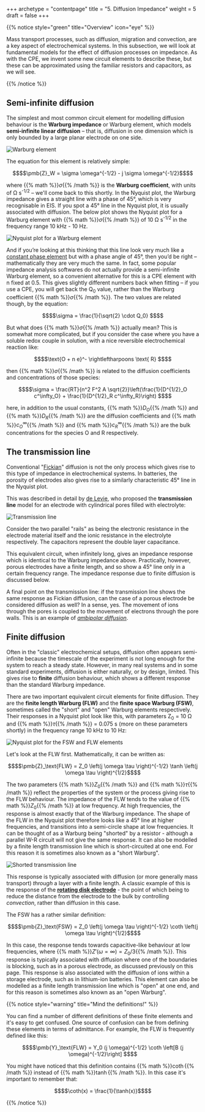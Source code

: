 +++
archetype = "contentpage"
title = "5. Diffusion Impedance"
weight = 5
draft = false
+++

{{% notice style="green" title="Overview" icon="eye" %}}

Mass transport processes, such as diffusion, migration and convection, are a key aspect of electrochemical systems. In this subsection, we will look at fundamental models for the effect of diffusion processes on impedance. As with the CPE, we invent some new circuit elements to describe these, but these can be approximated using the familiar resistors and capacitors, as we will see.

{{% /notice %}}

## Semi-infinite diffusion

The simplest and most common circuit element for modelling diffusion behaviour is the **Warburg impedance** or Warburg element, which models **semi-infinite linear diffusion** – that is, diffusion in one dimension which is only bounded by a large planar electrode on one side.

![Warburg element](/images/experimental-electrochemistry/eis/ec-w.svg?height=40px)

The equation for this element is relatively simple:

```math
$$\pmb{Z}_W = \sigma \omega^{-1/2} - j \sigma \omega^{-1/2}$$
```

where {{% math %}}$\sigma${{% /math %}} is the **Warburg coefficient**, with units of Ω s<sup>-1/2</sup> – we'll come back to this shortly. In the Nyquist plot, the Warburg impedance gives a straight line with a phase of 45°, which is very recognisable in EIS. If you spot a 45° line in the Nyquist plot, it is usually associated with diffusion. The below plot shows the Nyquist plot for a Warburg element with {{% math %}}$\sigma${{% /math %}} of 10 Ω s<sup>-1/2</sup> in the frequency range 10 kHz - 10 Hz.

![Nyquist plot for a Warburg element](/images/experimental-electrochemistry/eis/nyquist-w.png?width=450px "Nyquist plot for a Warburg")

And if you’re looking at this thinking that this line look very much like a [constant phase element](/science/eis/constant-phase-element) but with a phase angle of 45°, then you’d be right – mathematically they are very much the same. In fact, some popular impedance analysis softwares do not actually provide a semi-infinite Warburg element, so a convenient alternative for this is a CPE element with n fixed at 0.5. This gives slightly different numbers back when fitting – if you use a CPE, you will get back the Q<sub>0</sub> value, rather than the Warburg coefficient {{% math %}}$\sigma${{% /math %}}. The two values are related though, by the equation:

```math
$$\sigma = \frac{1}{\sqrt{2} \cdot Q_0} $$
```

But what does {{% math %}}$\sigma${{% /math %}} actually mean? This is somewhat more complicated, but if you consider the case where you have a soluble redox couple in solution, with a nice reversible electrochemical reaction like:

```math
$$\text{O + n e}^- \rightleftharpoons \text{ R} $$
```

then {{% math %}}$\sigma${{% /math %}} is related to the diffusion coefficients and concentrations of those species:

```math
$$\sigma = \frac{RT}{n^2 F^2 A \sqrt{2}}\left(\frac{1}{D^{1/2}_O c^\infty_O} + \frac{1}{D^{1/2}_R c^\infty_R}\right) $$
```

here, in addition to the usual constants, {{% math %}}$D_O${{% /math %}} and {{% math %}}$D_R${{% /math %}} are the diffusion coefficients and {{% math %}}$c^\infty_O${{% /math %}} and {{% math %}}$c^\infty_R${{% /math %}} are the bulk concentrations for the species O and R respectively.

## The transmission line

Conventional "[Fickian](https://en.wikipedia.org/wiki/Fick%27s_laws_of_diffusion)" diffusion is not the only process which gives rise to this type of impedance in electrochemical systems. In batteries, the porosity of electrodes also gives rise to a similarly characteristic 45° line in the Nyquist plot.

This was described in detail by [de Levie](http://dx.doi.org/10.1016/0013-4686(63)80042-0), who proposed the **transmission line** model for an electrode with cylindrical pores filled with electrolyte:

![Transmission line](/images/experimental-electrochemistry/eis/ec-transline.svg?height=100px)

Consider the two parallel "rails" as being the electronic resistance in the electrode material itself and the ionic resistance in the electrolyte respectively. The capacitors represent the double layer capacitance.

This equivalent circuit, when infinitely long, gives an impedance response which is identical to the Warburg impedance above. Practically, however, porous electrodes have a finite length, and so show a 45° line only in a certain frequency range. The impedance response due to finite diffusion is discussed below.

A final point on the transmission line: if the transmission line shows the same response as Fickian diffusion, can the case of a porous electrode be considered diffusion as well? In a sense, yes. The movement of ions through the pores is coupled to the movement of electrons through the pore walls. This is an example of *[ambipolar diffusion](https://en.wikipedia.org/wiki/Ambipolar_diffusion)*.


## Finite diffusion

Often in the "classic" electrochemical setups, diffusion often appears semi-infinite because the timescale of the experiment is not long enough for the system to reach a steady state. However, in many real systems and in some standard experiments, diffusion is either naturally, or by design, limited. This gives rise to **finite** diffusion behaviour, which shows a different response than the standard Warburg impedance.

There are two important equivalent circuit elements for finite diffusion. They are the **finite length Warburg (FLW)** and the **finite space Warburg (FSW)**, sometimes called the "short" and "open" Warburg elements respectively. Their responses in a Nyquist plot look like this, with parameters Z<sub>0</sub> = 10 Ω and {{% math %}}$\tau${{% /math %}} = 0.075 s (more on these parameters shortly) in the frequency range 10 kHz to 10 Hz:

![Nyquist plot for the FSW and FLW elements](/images/experimental-electrochemistry/eis/nyquist-fw.png?width=300px "Nyquist plot for the FSW and FLW elements")

Let's look at the FLW first. Mathematically, it can be written as:

```math
$$\pmb{Z}_\text{FLW} = Z_0 \left(j \omega \tau \right)^{-1/2}  \tanh \left(j \omega \tau \right)^{1/2}$$
```

The two parameters {{% math %}}$Z_0${{% /math %}} and {{% math %}}$\tau${{% /math %}} reflect the properties of the system or the process giving rise to the FLW behaviour. The impedance of the FLW tends to the value of {{% math %}}$Z_0${{% /math %}} at low frequency. At high frequencies, the response is almost exactly that of the Warburg impedance. The shape of the FLW in the Nyquist plot therefore looks like a 45° line at higher frequencies, and transitions into a semi-circle shape at low frequencies. It can be thought of as a Warburg being "shorted" by a resistor - although a parallel W-R circuit will not give the same response. It can also be modelled by a finite length transmission line which is short-circuited at one end. For this reason it is sometimes also known as a "short Warburg".

![Shorted transmission line](/images/experimental-electrochemistry/eis/ec-shorttransline.svg?height=100px)

This response is typically associated with diffusion (or more generally mass transport) *through* a layer with a finite length. A classic example of this is the response of the **[rotating disk electrode](https://en.wikipedia.org/wiki/Rotating_disk_electrode)** - the point of which being to reduce the distance from the electrode to the bulk by controlling *convection*, rather than diffusion in this case.

The FSW has a rather similar definition:

```math
$$\pmb{Z}_\text{FSW} = Z_0 \left(j \omega \tau \right)^{-1/2} \coth \left(j \omega \tau \right)^{1/2}$$
```

In this case, the response tends towards capacitive-like behaviour at low frequencies, where {{% math %}}$Z'(\omega = \infty) = Z_0/3${{% /math %}}. This response is typically associated with diffusion where one of the boundaries is blocking, such as in a porous electrode, as discussed previously on this page. This response is also associated with the diffusion of ions within a storage electrode, such as in lithium-ion batteries. This element can also be modelled as a finite length transmission line which is "open" at one end, and for this reason is sometimes also known as an "open Warburg".

{{% notice style="warning" title="Mind the definitions!" %}}

You can find a number of different definitions of these finite elements and it's easy to get confused. One source of confusion can be from defining these elements in terms of admittance. For example, the FLW is frequently defined like this:

```math
$$\pmb{Y}_\text{FLW} = Y_0 (j \omega)^{-1/2} \coth \left[B (j \omega)^{-1/2}\right] $$
```

You might have noticed that this definition contains {{% math %}}$\coth${{% /math %}} instead of {{% math %}}$\tanh${{% /math %}}. In this case it's important to remember that:

```math
$$\coth(x) = \frac{1}{\tanh(x)}$$
```

{{% /notice %}}